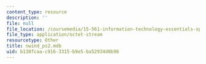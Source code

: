 ```yaml
---
content_type: resource
description: ''
file: null
file_location: /coursemedia/15-561-information-technology-essentials-spring-2005/b138fcaac9163315b9e5ba52934d0b98_nwind_ps2.mdb
file_type: application/octet-stream
resourcetype: Other
title: nwind_ps2.mdb
uid: b138fcaa-c916-3315-b9e5-ba52934d0b98
---
```

